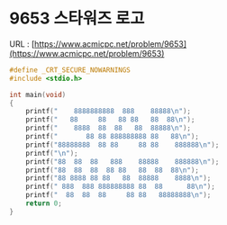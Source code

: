 # 9653 스타워즈 로고

URL : [https://www.acmicpc.net/problem/9653](https://www.acmicpc.net/problem/9653)

```c
#define _CRT_SECURE_NOWARNINGS
#include <stdio.h>

int main(void)
{
    printf("    8888888888  888    88888\n");
    printf("   88     88   88 88   88  88\n");
    printf("    8888  88  88   88  88888\n");
    printf("       88 88 888888888 88   88\n");
    printf("88888888  88 88     88 88    888888\n");
    printf("\n");
    printf("88  88  88   888    88888    888888\n");
    printf("88  88  88  88 88   88  88  88\n");
    printf("88 8888 88 88   88  88888    8888\n");
    printf(" 888  888 888888888 88  88      88\n");
    printf("  88  88  88     88 88   88888888\n");
    return 0;
}
```